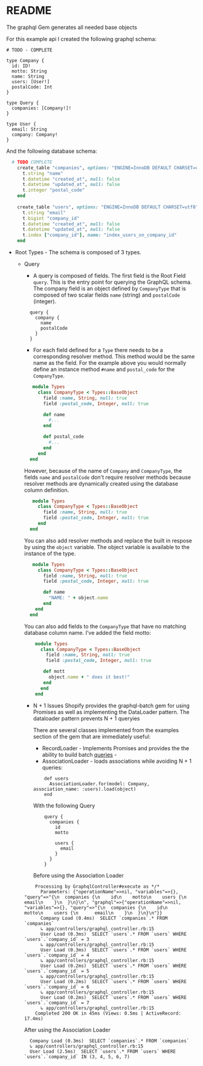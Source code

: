 # README

The graphql Gem generates all needed base objects

For this example api I created the following graphql schema:

```
# TODO - COMPLETE

type Company {
  id: ID!
  motto: String
  name: String
  users: [User!]
  postalCode: Int
}

type Query {
  companies: [Company!]!
}

type User {
  email: String
  company: Company!
}
```

And the following database schema:

```ruby
  # TODO COMPLETE
    create_table "companies", options: "ENGINE=InnoDB DEFAULT CHARSET=utf8", force: :cascade do |t|
      t.string "name"
      t.datetime "created_at", null: false
      t.datetime "updated_at", null: false
      t.integer "postal_code"
    end
  
    create_table "users", options: "ENGINE=InnoDB DEFAULT CHARSET=utf8", force: :cascade do |t|
      t.string "email"
      t.bigint "company_id"
      t.datetime "created_at", null: false
      t.datetime "updated_at", null: false
      t.index ["company_id"], name: "index_users_on_company_id"
    end
```

* Root Types - The schema is composed of 3 types. 
  * Query
    * A query is composed of fields. The first field is the Root Field `query`. This is the entry
    point for querying the GraphQL schema. The company field is an object defined by `CompanyType`
    that is composed of two scalar fields `name` (string) and  `postalCode` (integer).
    
    ``` 
      query {
        company {
          name
          postalCode
        }
      }
    ```

    * For each field defined for a `Type` there needs to be a corresponding resolver method. This 
    method would be the same name as the field. For the example above you would normally define an
    instance method `#name` and `postal_code` for the `CompanyType`. 
    
    ```ruby
       module Types
         class CompanyType < Types::BaseObject
           field :name, String, null: true
           field :postal_code, Integer, null: true
    
           def name 
             #...
           end
    
           def postal_code 
             #...
           end    
         end
      end
    ```
    
    However, because of the name
    of `Company` and `CompanyType`, the fields `name` and `postalCode` don't require resolver methods
    because resolver methods are dynamically created using the database column definition.  

    ```ruby
       module Types
         class CompanyType < Types::BaseObject
           field :name, String, null: true
           field :postal_code, Integer, null: true
         end
      end
    ```
    
    You can also add resolver methods and replace the built in respose by using
    the `object` variable. The object variable is available to the instance of the
    type.

    ```ruby
       module Types
         class CompanyType < Types::BaseObject
           field :name, String, null: true
           field :postal_code, Integer, null: true
    
           def name 
             "NAME: " + object.name
           end
        end
      end
    ```
    
    You can also add fields to the `CompanyType` that have no matching database
    column name. I've added the field motto:

    ```ruby
        module Types
          class CompanyType < Types::BaseObject
            field :name, String, null: true
            field :postal_code, Integer, null: true
    
           def mott 
             object.name + " does it best!"
           end
          end
        end
    ```
    
    * N + 1 Issues
      Shopify provides the graphql-batch gem for using Promises as well as implementing the DataLoader pattern.
      The dataloader pattern prevents N + 1 queryies 
        
      There are several classes implemented from the examples section of the gem that are immediately useful:
        - RecordLoader - Implements Promises and provides the the ability to build batch 
        [queries](https://github.com/Shopify/graphql-batch#promises) - 
        - AssociationLoader - loads associations while avoiding N + 1 queries:

        ```
            def users
              AssociationLoader.for(model: Company, association_name: :users).load(object)
            end
        ```
      
        With the following Query

        ```
            query {
              companies {
                id
                motto
              
                users {
                  email
                }
              }
            }
       ```
        Before using the Association Loader 
     
    ```
        Processing by GraphqlController#execute as */*
          Parameters: {"operationName"=>nil, "variables"=>{}, "query"=>"{\n  companies {\n    id\n    motto\n    users {\n      email\n    }\n  }\n}\n", "graphql"=>{"operationName"=>nil, "variables"=>{}, "query"=>"{\n  companies {\n    id\n    motto\n    users {\n      email\n    }\n  }\n}\n"}}
          Company Load (0.4ms)  SELECT `companies`.* FROM `companies`
          ↳ app/controllers/graphql_controller.rb:15
          User Load (0.3ms)  SELECT `users`.* FROM `users` WHERE `users`.`company_id` = 3
          ↳ app/controllers/graphql_controller.rb:15
          User Load (0.3ms)  SELECT `users`.* FROM `users` WHERE `users`.`company_id` = 4
          ↳ app/controllers/graphql_controller.rb:15
          User Load (0.2ms)  SELECT `users`.* FROM `users` WHERE `users`.`company_id` = 5
          ↳ app/controllers/graphql_controller.rb:15
          User Load (0.2ms)  SELECT `users`.* FROM `users` WHERE `users`.`company_id` = 6
          ↳ app/controllers/graphql_controller.rb:15
          User Load (0.2ms)  SELECT `users`.* FROM `users` WHERE `users`.`company_id` = 7
          ↳ app/controllers/graphql_controller.rb:15
        Completed 200 OK in 45ms (Views: 0.5ms | ActiveRecord: 17.4ms)
    ```
    
    After using the Association Loader
    
    ```
      Company Load (0.3ms)  SELECT `companies`.* FROM `companies`
      ↳ app/controllers/graphql_controller.rb:15
      User Load (2.5ms)  SELECT `users`.* FROM `users` WHERE `users`.`company_id` IN (3, 4, 5, 6, 7)
    ```

